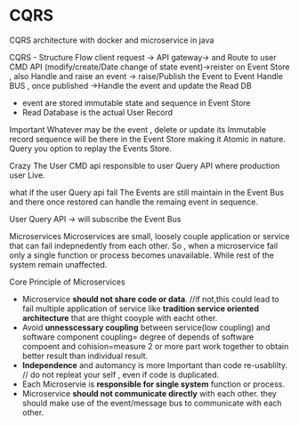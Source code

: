 # CQRS
CQRS architecture with docker and microservice in java 

CQRS - Structure Flow
client request -> API gateway-> and Route to user CMD API (modify/create/Date  change of state event)->reister on Event Store , also Handle and raise an event -> raise/Publish the Event to Event Handle BUS , once published ->Handle the event and update the Read DB 

* event are stored immutable state and sequence in Event Store 
* Read Database is the actual User Record

Important
Whatever may be the event , delete or update its Immutable record sequence will be there in the Event Store making it Atomic in nature.
Query you option to replay the Events Store.

Crazy
The User CMD api responsible to user Query API where production user Live.

what if the user Query api fail
The Events are still maintain in the Event Bus and there once restored can handle the remaing event in sequence.

User Query API -> will subscribe the Event Bus 


Microservices 
Microservices are small, loosely couple application or service that can fail indepnedently from each other.
So , when a microservice fail only a single function or process becomes unavailable. While rest of the system remain unaffected.

Core Principle of Microservices
* Microservice **should not share code or data**.
//if not,this could lead to fail multiple application of service like **tradition service oriented architecture** that are thight cooyple with eacht other.
* Avoid **unnesscessary coupling** between service(low coupling) and software component
coupling= degree of depends of software compoent   and cohision=measure 2 or more part work together to obtain better result than individual result.
* **Independence** and automancy is more Important than code re-usablilty.
// do not repleat your self , even if code is duplicated.
* Each Microservie is **responsible for single system** function or process.
* Microservice **should not communicate directly** with each other.
they should make use of the event/message bus to communicate with each other.
